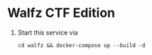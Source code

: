 # Walfz CTF Edition

1. Start this service via
    ```
    cd walfz && docker-compose up --build -d
    ```
